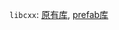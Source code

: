 `libcxx`: [原有库](https://github.com/topjohnwu/libcxx), [prefab库](https://github.com/RikkaW/libcxx-prefab)